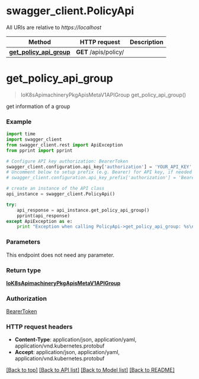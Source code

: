 # swagger_client.PolicyApi

All URIs are relative to *https://localhost*

Method | HTTP request | Description
------------- | ------------- | -------------
[**get_policy_api_group**](PolicyApi.md#get_policy_api_group) | **GET** /apis/policy/ | 


# **get_policy_api_group**
> IoK8sApimachineryPkgApisMetaV1APIGroup get_policy_api_group()



get information of a group

### Example 
```python
import time
import swagger_client
from swagger_client.rest import ApiException
from pprint import pprint

# Configure API key authorization: BearerToken
swagger_client.configuration.api_key['authorization'] = 'YOUR_API_KEY'
# Uncomment below to setup prefix (e.g. Bearer) for API key, if needed
# swagger_client.configuration.api_key_prefix['authorization'] = 'Bearer'

# create an instance of the API class
api_instance = swagger_client.PolicyApi()

try: 
    api_response = api_instance.get_policy_api_group()
    pprint(api_response)
except ApiException as e:
    print "Exception when calling PolicyApi->get_policy_api_group: %s\n" % e
```

### Parameters
This endpoint does not need any parameter.

### Return type

[**IoK8sApimachineryPkgApisMetaV1APIGroup**](IoK8sApimachineryPkgApisMetaV1APIGroup.md)

### Authorization

[BearerToken](../README.md#BearerToken)

### HTTP request headers

 - **Content-Type**: application/json, application/yaml, application/vnd.kubernetes.protobuf
 - **Accept**: application/json, application/yaml, application/vnd.kubernetes.protobuf

[[Back to top]](#) [[Back to API list]](../README.md#documentation-for-api-endpoints) [[Back to Model list]](../README.md#documentation-for-models) [[Back to README]](../README.md)

